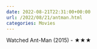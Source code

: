 ```yaml
---
date: 2022-08-21T22:31:00+00:00
url: /2022/08/21/antman.html
categories: Movies
---
```

Watched Ant-Man (2015) - ★★★




